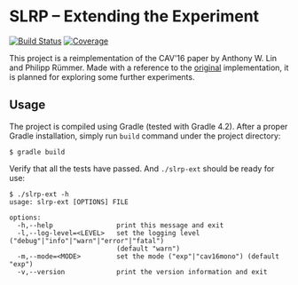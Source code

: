 # SLRP – Extending the Experiment 

[![Build Status](https://travis-ci.org/hsuhw/slrp-ext.svg?branch=develop)](https://travis-ci.org/hsuhw/slrp-ext)
[![Coverage](https://codecov.io/gh/hsuhw/slrp-ext/graph/badge.svg)](https://codecov.io/gh/hsuhw/slrp-ext)

This project is a reimplementation of the CAV'16 paper by
Anthony W. Lin and Philipp Rümmer.  Made with a reference to the
[original](https://github.com/uuverifiers/autosat/tree/master/LivenessProver)
implementation, it is planned for exploring some further experiments.

## Usage

The project is compiled using Gradle (tested with Gradle 4.2).  After
a proper Gradle installation, simply run `build` command under the project
directory:

```
$ gradle build
```

Verify that all the tests have passed.  And `./slrp-ext` should be
ready for use:

```
$ ./slrp-ext -h
usage: slrp-ext [OPTIONS] FILE

options:
  -h,--help                print this message and exit
  -l,--log-level=<LEVEL>   set the logging level ("debug"|"info"|"warn"|"error"|"fatal")
                           (default "warn")
  -m,--mode=<MODE>         set the mode ("exp"|"cav16mono") (default "exp")
  -v,--version             print the version information and exit
```
